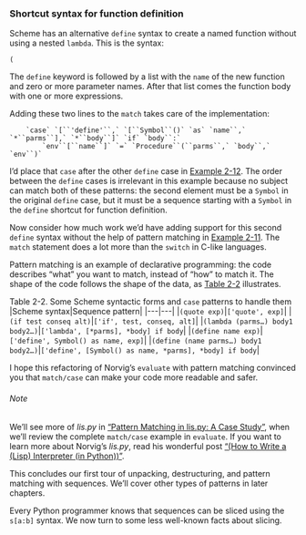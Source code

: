 ### Shortcut syntax for function definition

Scheme has an alternative `define` syntax to create a named function without using a nested `lambda`. This is the syntax:

```
(
```

The `define` keyword is followed by a list with the `name` of the new function and zero or more parameter names. After that list comes the function body with one or more expressions.

Adding these two lines to the `match` takes care of the implementation:

        `case` `[``'define'``,` `[``Symbol``()` `as` `name``,` `*``parms``],` `*``body``]` `if` `body``:`
            `env``[``name``]` `=` `Procedure``(``parms``,` `body``,` `env``)`

I’d place that `case` after the other `define` case in [Example 2-12](#ex_match_eval). The order between the `define` cases is irrelevant in this example because no subject can match both of these patterns: the second element must be a `Symbol` in the original `define` case, but it must be a sequence starting with a `Symbol` in the `define` shortcut for function definition.

Now consider how much work we’d have adding support for this second `define` syntax without the help of pattern matching in [Example 2-11](#ex_norvigs_eval). The `match` statement does a lot more than the `switch` in C-like languages.

Pattern matching is an example of declarative programming: the code describes “what” you want to match, instead of “how” to match it. The shape of the code follows the shape of the data, as [Table 2-2](#syntax_and_pattern_tbl) illustrates.

Table 2-2. Some Scheme syntactic forms and `case` patterns to handle them
|Scheme syntax|Sequence pattern|
|---|---|
|`(quote exp)`|`['quote', exp]`|
|`(if test conseq alt)`|`['if', test, conseq, alt]`|
|`(lambda (parms…) body1 body2…)`|`['lambda', [*parms], *body] if body`|
|`(define name exp)`|`['define', Symbol() as name, exp]`|
|`(define (name parms…) body1 body2…)`|`['define', [Symbol() as name, *parms], *body] if body`|

I hope this refactoring of Norvig’s `evaluate` with pattern matching convinced you that `match/case` can make your code more readable and safer.

###### Note

We’ll see more of _lis.py_ in [“Pattern Matching in lis.py: A Case Study”](ch18.html#pattern_matching_case_study_sec), when we’ll review the complete `match/case` example in `evaluate`. If you want to learn more about Norvig’s _lis.py_, read his wonderful post [“(How to Write a (Lisp) Interpreter (in Python))”](https://fpy.li/2-12).

This concludes our first tour of unpacking, destructuring, and pattern matching with sequences. We’ll cover other types of patterns in later chapters.

Every Python programmer knows that sequences can be sliced using the `s[a:b]` syntax. We now turn to some less well-known facts about slicing.